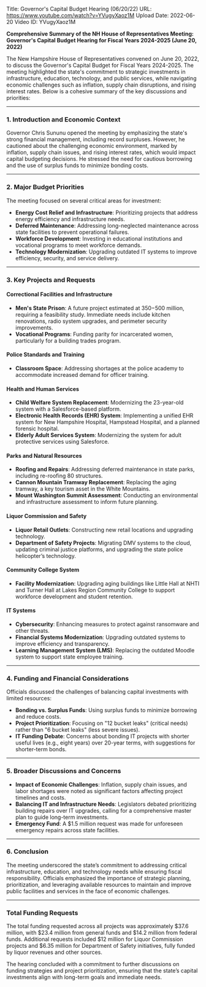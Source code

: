 Title: Governor's Capital Budget Hearing (06/20/22)
URL: https://www.youtube.com/watch?v=YVugyXaoz1M
Upload Date: 2022-06-20
Video ID: YVugyXaoz1M

**Comprehensive Summary of the NH House of Representatives Meeting: Governor's Capital Budget Hearing for Fiscal Years 2024-2025 (June 20, 2022)**

The New Hampshire House of Representatives convened on June 20, 2022, to discuss the Governor's Capital Budget for Fiscal Years 2024-2025. The meeting highlighted the state's commitment to strategic investments in infrastructure, education, technology, and public services, while navigating economic challenges such as inflation, supply chain disruptions, and rising interest rates. Below is a cohesive summary of the key discussions and priorities:

---

### **1. Introduction and Economic Context**
Governor Chris Sununu opened the meeting by emphasizing the state's strong financial management, including record surpluses. However, he cautioned about the challenging economic environment, marked by inflation, supply chain issues, and rising interest rates, which would impact capital budgeting decisions. He stressed the need for cautious borrowing and the use of surplus funds to minimize bonding costs.

---

### **2. Major Budget Priorities**
The meeting focused on several critical areas for investment:
- **Energy Cost Relief and Infrastructure**: Prioritizing projects that address energy efficiency and infrastructure needs.
- **Deferred Maintenance**: Addressing long-neglected maintenance across state facilities to prevent operational failures.
- **Workforce Development**: Investing in educational institutions and vocational programs to meet workforce demands.
- **Technology Modernization**: Upgrading outdated IT systems to improve efficiency, security, and service delivery.

---

### **3. Key Projects and Requests**
#### **Correctional Facilities and Infrastructure**
- **Men's State Prison**: A future project estimated at $350-$500 million, requiring a feasibility study. Immediate needs include kitchen renovations, radio system upgrades, and perimeter security improvements.
- **Vocational Programs**: Funding parity for incarcerated women, particularly for a building trades program.

#### **Police Standards and Training**
- **Classroom Space**: Addressing shortages at the police academy to accommodate increased demand for officer training.

#### **Health and Human Services**
- **Child Welfare System Replacement**: Modernizing the 23-year-old system with a Salesforce-based platform.
- **Electronic Health Records (EHR) System**: Implementing a unified EHR system for New Hampshire Hospital, Hampstead Hospital, and a planned forensic hospital.
- **Elderly Adult Services System**: Modernizing the system for adult protective services using Salesforce.

#### **Parks and Natural Resources**
- **Roofing and Repairs**: Addressing deferred maintenance in state parks, including re-roofing 80 structures.
- **Cannon Mountain Tramway Replacement**: Replacing the aging tramway, a key tourism asset in the White Mountains.
- **Mount Washington Summit Assessment**: Conducting an environmental and infrastructure assessment to inform future planning.

#### **Liquor Commission and Safety**
- **Liquor Retail Outlets**: Constructing new retail locations and upgrading technology.
- **Department of Safety Projects**: Migrating DMV systems to the cloud, updating criminal justice platforms, and upgrading the state police helicopter’s technology.

#### **Community College System**
- **Facility Modernization**: Upgrading aging buildings like Little Hall at NHTI and Turner Hall at Lakes Region Community College to support workforce development and student retention.

#### **IT Systems**
- **Cybersecurity**: Enhancing measures to protect against ransomware and other threats.
- **Financial Systems Modernization**: Upgrading outdated systems to improve efficiency and transparency.
- **Learning Management System (LMS)**: Replacing the outdated Moodle system to support state employee training.

---

### **4. Funding and Financial Considerations**
Officials discussed the challenges of balancing capital investments with limited resources:
- **Bonding vs. Surplus Funds**: Using surplus funds to minimize borrowing and reduce costs.
- **Project Prioritization**: Focusing on "12 bucket leaks" (critical needs) rather than "6 bucket leaks" (less severe issues).
- **IT Funding Debate**: Concerns about bonding IT projects with shorter useful lives (e.g., eight years) over 20-year terms, with suggestions for shorter-term bonds.

---

### **5. Broader Discussions and Concerns**
- **Impact of Economic Challenges**: Inflation, supply chain issues, and labor shortages were noted as significant factors affecting project timelines and costs.
- **Balancing IT and Infrastructure Needs**: Legislators debated prioritizing building repairs over IT upgrades, calling for a comprehensive master plan to guide long-term investments.
- **Emergency Fund**: A $1.5 million request was made for unforeseen emergency repairs across state facilities.

---

### **6. Conclusion**
The meeting underscored the state’s commitment to addressing critical infrastructure, education, and technology needs while ensuring fiscal responsibility. Officials emphasized the importance of strategic planning, prioritization, and leveraging available resources to maintain and improve public facilities and services in the face of economic challenges.

---

### **Total Funding Requests**
The total funding requested across all projects was approximately $37.6 million, with $23.4 million from general funds and $14.2 million from federal funds. Additional requests included $12 million for Liquor Commission projects and $6.35 million for Department of Safety initiatives, fully funded by liquor revenues and other sources.

The hearing concluded with a commitment to further discussions on funding strategies and project prioritization, ensuring that the state’s capital investments align with long-term goals and immediate needs.